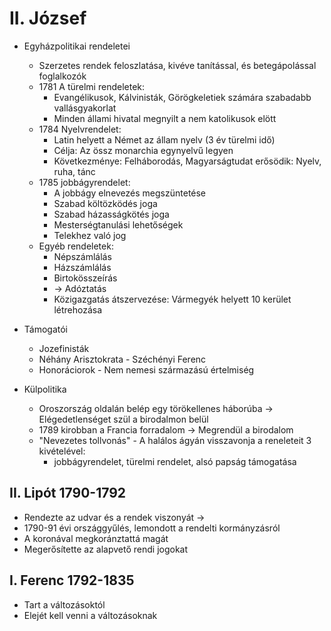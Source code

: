 # II. József

- Egyházpolitikai rendeletei
    - Szerzetes rendek feloszlatása, kivéve tanítással, és betegápolással foglalkozók
    - 1781 A türelmi rendeletek: 
        - Evangélikusok, Kálvinisták, Görögkeletiek számára szabadabb vallásgyakorlat
        - Minden állami hivatal megnyilt a nem katolikusok elött
    - 1784 Nyelvrendelet:
        - Latin helyett a Német az állam nyelv (3 év türelmi idő)
        - Célja: Az össz monarchia egynyelvű legyen
        - Következménye: Felháborodás, Magyarságtudat erősödik: Nyelv, ruha, tánc
    - 1785 jobbágyrendelet:
        - A jobbágy elnevezés megszüntetése
        - Szabad költözködés joga
        - Szabad házasságkötés joga
        - Mesterségtanulási lehetőségek
        - Telekhez való jog
    - Egyéb rendeletek:
        - Népszámlálás
        - Házszámlálás
        - Birtokösszeírás
        - -> Adóztatás
        - Közigazgatás átszervezése: Vármegyék helyett 10 kerület létrehozása

- Támogatói
    - Jozefinisták
    - Néhány Arisztokrata - Széchényi Ferenc
    - Honoráciorok - Nem nemesi származású értelmiség

- Külpolitika
    - Oroszország oldalán belép egy törökellenes háborúba -> Elégedetlenséget szül a birodalmon belül
    - 1789 kirobban a Francia forradalom ->  Megrendül a birodalom
    - "Nevezetes tollvonás" - A halálos ágyán visszavonja a reneleteit 3 kivételével:
        - jobbágyrendelet, türelmi rendelet, alsó papság támogatása 

## II. Lipót 1790-1792
- Rendezte az udvar és a rendek viszonyát -> 
- 1790-91 évi országgyűlés, lemondott a rendelti kormányzásról 
- A koronával megkoránztattá magát
- Megerősítette az alapvető rendi jogokat

## I. Ferenc 1792-1835
- Tart a változásoktól
- Elejét kell venni a változásoknak


